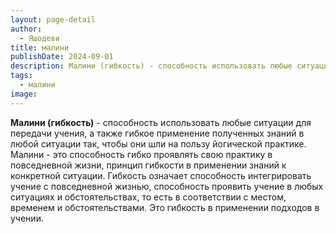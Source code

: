 ```yaml
---
layout: page-detail
author:
  - Яшодеви
title: малини
publishDate: 2024-09-01
description: Малини (гибкость) - способность использовать любые ситуации для передачи учения, а также гибкое применение полученных знаний в любой ситуации так, чтобы они шли на пользу йогической практике.
tags:
  - малини
image:
---
```

**Малини (гибкость)** - способность использовать любые ситуации для передачи учения, а также гибкое применение полученных знаний в любой ситуации так, чтобы они шли на пользу йогической практике.
Малини - это способность гибко проявлять свою практику в повседневной жизни, принцип гибкости в применении знаний к конкретной ситуации. Гибкость означает способность интегрировать учение с повседневной жизнью, способность проявить учение в любых ситуациях и обстоятельствах, то есть в соответствии с местом, временем и обстоятельствами. Это гибкость в применении подходов в учении.

